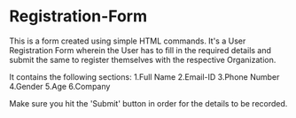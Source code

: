 # Registration-Form

This is a form created using simple HTML commands.
It's a User Registration Form wherein the User has to fill in the required details and submit the same to register themselves with the respective Organization.

It contains the following sections:
1.Full Name
2.Email-ID
3.Phone Number
4.Gender
5.Age
6.Company

Make sure you hit the 'Submit' button in order for the details to be recorded.
